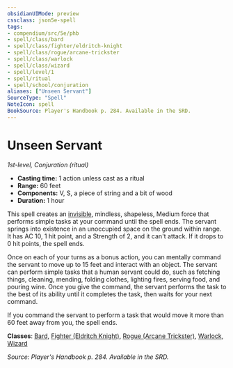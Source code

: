 ```yaml
---
obsidianUIMode: preview
cssclass: json5e-spell
tags:
- compendium/src/5e/phb
- spell/class/bard
- spell/class/fighter/eldritch-knight
- spell/class/rogue/arcane-trickster
- spell/class/warlock
- spell/class/wizard
- spell/level/1
- spell/ritual
- spell/school/conjuration
aliases: ["Unseen Servant"]
SourceType: "Spell"
NoteIcon: spell
BookSource: Player's Handbook p. 284. Available in the SRD.
---
```

# Unseen Servant
*1st-level, Conjuration (ritual)*  

- **Casting time:** 1 action unless cast as a ritual
- **Range:** 60 feet
- **Components:** V, S, a piece of string and a bit of wood
- **Duration:** 1 hour

This spell creates an [invisible](/3-Mechanics/CLI/rules/conditions.md#invisible), mindless, shapeless, Medium force that performs simple tasks at your command until the spell ends. The servant springs into existence in an unoccupied space on the ground within range. It has AC 10, 1 hit point, and a Strength of 2, and it can't attack. If it drops to 0 hit points, the spell ends.

Once on each of your turns as a bonus action, you can mentally command the servant to move up to 15 feet and interact with an object. The servant can perform simple tasks that a human servant could do, such as fetching things, cleaning, mending, folding clothes, lighting fires, serving food, and pouring wine. Once you give the command, the servant performs the task to the best of its ability until it completes the task, then waits for your next command.

If you command the servant to perform a task that would move it more than 60 feet away from you, the spell ends.

**Classes**: [Bard](/3-Mechanics/CLI/classes/bard.md), [Fighter (Eldritch Knight)](/3-Mechanics/CLI/classes/fighter-eldritch-knight.md), [Rogue (Arcane Trickster)](/3-Mechanics/CLI/classes/rogue-arcane-trickster.md), [Warlock](/3-Mechanics/CLI/classes/warlock.md), [Wizard](/3-Mechanics/CLI/classes/wizard.md)

*Source: Player's Handbook p. 284. Available in the SRD.*